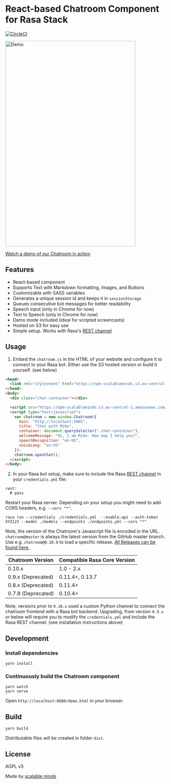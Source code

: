 # React-based Chatroom Component for Rasa Stack

[![CircleCI](https://circleci.com/gh/scalableminds/chatroom.svg?style=svg)](https://circleci.com/gh/scalableminds/chatroom)

<a href="https://npm-scalableminds.s3.eu-central-1.amazonaws.com/@scalableminds/chatroom@master/demo.html"><img src="https://npm-scalableminds.s3.amazonaws.com/%40scalableminds/chatroom/demo.gif" alt="Demo" width="409" height="645" /></a>

[Watch a demo of our Chatroom in action](https://npm-scalableminds.s3.eu-central-1.amazonaws.com/@scalableminds/chatroom@master/demo.html)

## Features

* React-based component
* Supports Text with Markdown formatting, Images, and Buttons
* Customizable with SASS variables
* Generates a unique session id and keeps it in `sessionStorage`
* Queues consecutive bot messages for better readability
* Speech input (only in Chrome for now)
* Text to Speech (only in Chrome for now)
* Demo mode included (ideal for scripted screencasts)
* Hosted on S3 for easy use
* Simple setup. Works with Rasa's [REST channel](https://rasa.com/docs/rasa/user-guide/connectors/your-own-website/#rest-channels)

## Usage
1. Embed the `chatroom.js` in the HTML of your website and configure it to connect to your Rasa bot. Either use the S3 hosted version or build it yourself. (see below)

```html
<head>
  <link rel="stylesheet" href="https://npm-scalableminds.s3.eu-central-1.amazonaws.com/@scalableminds/chatroom@master/dist/Chatroom.css" />
</head>
<body>
  <div class="chat-container"></div>

  <script src="https://npm-scalableminds.s3.eu-central-1.amazonaws.com/@scalableminds/chatroom@master/dist/Chatroom.js"/></script>
  <script type="text/javascript">
    var chatroom = new window.Chatroom({
      host: "http://localhost:5005",
      title: "Chat with Mike",
      container: document.querySelector(".chat-container"),
      welcomeMessage: "Hi, I am Mike. How may I help you?",
      speechRecognition: "en-US",
      voiceLang: "en-US"
    });
    chatroom.openChat();
  </script>
</body>
```


2. In your Rasa bot setup, make sure to include the Rasa [REST channel](https://rasa.com/docs/rasa/user-guide/connectors/your-own-website/#rest-channels) in your `credentials.yml` file:
```
rest:
  # pass
```

Restart your Rasa server. Depending on your setup you might need to add CORS headers, e.g. `--cors "*"`.

```
rasa run --credentials ./credentials.yml  --enable-api --auth-token XYZ123 --model ./models --endpoints ./endpoints.yml --cors "*"
```

Note, the version of the Chatroom's Javascript file is encoded in the URL. `chatroom@master` is always the latest version from the GitHub master branch. Use e.g. `chatroom@0.10.0` to load a specific release. [All Releases can be found here.](https://github.com/scalableminds/chatroom/releases)


| Chatroom Version  | Compatible Rasa Core Version |
|-------------------|------------------------------|
| 0.10.x            | 1.0 - 2.x                    |
| 0.9.x (Deprecated)| 0.11.4+, 0.13.7              |
| 0.8.x (Deprecated)| 0.11.4+                      |
| 0.7.8 (Deprecated)| 0.10.4+                      |

Note, versions prior to `0.10.x` used a custom Python channel to connect the chatroom frontend with a Rasa bot backend. Upgrading, from version `0.9.x` or below will require you to modify the `credentials.yml` and include the Rasa REST channel. (see installation instructions above)


## Development

### Install dependencies

```
yarn install
```

### Continuously build the Chatroom component

```
yarn watch
yarn serve
```

Open `http://localhost:8080/demo.html` in your browser.

## Build

```
yarn build
```

Distributable files will be created in folder `dist`.

## License

AGPL v3

Made by [scalable minds](https://scalableminds.com)
